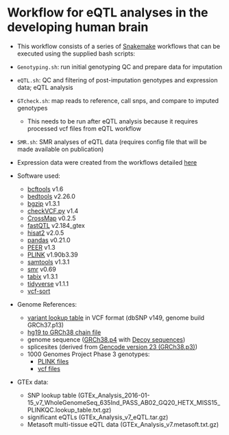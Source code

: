 # Workflow for eQTL analyses in the developing human brain

- This workflow consists of a series of [Snakemake](https://snakemake.readthedocs.io/en/stable) workflows
that can be executed using the supplied bash scripts:

- `Genotyping.sh`: run initial genotyping QC and prepare data for imputation
- `eQTL.sh`: QC and filtering of post-imputation genotypes and expression data; eQTL analysis
- `GTcheck.sh`: map reads to reference, call snps, and compare to imputed genotypes
    - This needs to be run after eQTL analysis because it requires processed vcf files from eQTL workflow
- `SMR.sh`: SMR analyses of eQTL data (requires config file that will be made available on publication)

- Expression data were created from the workflows detailed [here](https://github.com/hobrien/GENEX-FB1)

- Software used:
    - [bcftools](http://www.htslib.org/doc/bcftools.html) v1.6
    - [bedtools](http://bedtools.readthedocs.io/en/latest) v2.26.0
    - [bgzip](http://www.htslib.org/doc/bgzip.html) v1.3.1
    - [checkVCF.py](https://github.com/zhanxw/checkVCF) v1.4
    - [CrossMap](http://crossmap.sourceforge.net) v0.2.5
    - [fastQTL](http://fastqtl.sourceforge.net) v2.184_gtex
    - [hisat2](https://ccb.jhu.edu/software/hisat2/index.shtml) v2.0.5
    - [pandas](https://pandas.pydata.org) v0.21.0
    - [PEER](https://github.com/PMBio/peer/wiki) v1.3
    - [PLINK](https://www.cog-genomics.org/plink2) v1.90b3.39
    - [samtools](http://www.htslib.org/doc/samtools.html) v1.3.1
    - [smr](http://cnsgenomics.com/software/smr) v0.69
    - [tabix](http://www.htslib.org/doc/tabix.html) v1.3.1
    - [tidyverse](https://www.tidyverse.org) v1.1.1
    - [vcf-sort](https://github.com/vcftools/vcftools/blob/master/src/perl/vcf-sort)

- Genome References:
    - [variant lookup table](http://ftp.ncbi.nih.gov/snp/organisms/human_9606/VCF) in VCF format (dbSNP v149, genome build GRCh37.p13)
    - [hg19 to GRCh38 chain file](http://hgdownload.soe.ucsc.edu/gbdb/hg19/liftOver/hg19ToHg38.over.chain.gz)
    - genome sequence ([GRCh38.p4](https://www.ncbi.nlm.nih.gov/assembly/GCF_000001405.30) with [Decoy sequences](https://www.ncbi.nlm.nih.gov/assembly/GCA_000786075.2))
    - splicesites (derived from [Gencode version 23 (GRCh38.p3)](https://www.gencodegenes.org/releases/23.html))
    - 1000 Genomes Project Phase 3 genotypes:
        - [PLINK files](https://data.broadinstitute.org/alkesgroup/LDSCORE/1000G_Phase3_plinkfiles.tgz)
        - [vcf files](http://hgdownload.cse.ucsc.edu/gbdb/hg19/1000Genomes/phase3)

- GTEx data:
    - SNP lookup table (GTEx_Analysis_2016-01-15_v7_WholeGenomeSeq_635Ind_PASS_AB02_GQ20_HETX_MISS15_PLINKQC.lookup_table.txt.gz)
    - significant eQTLs (GTEx_Analysis_v7_eQTL.tar.gz)
    - Metasoft multi-tissue eQTL data (GTEx_Analysis_v7.metasoft.txt.gz)
